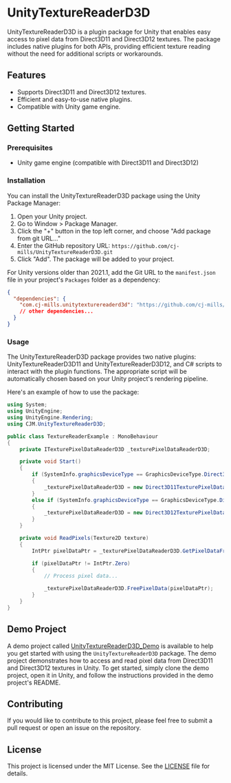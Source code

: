 # UnityTextureReaderD3D

UnityTextureReaderD3D is a plugin package for Unity that enables easy access to pixel data from Direct3D11 and Direct3D12 textures. The package includes native plugins for both APIs, providing efficient texture reading without the need for additional scripts or workarounds.

## Features

- Supports Direct3D11 and Direct3D12 textures.
- Efficient and easy-to-use native plugins.
- Compatible with Unity game engine.

## Getting Started

### Prerequisites

- Unity game engine (compatible with Direct3D11 and Direct3D12)

### Installation

You can install the UnityTextureReaderD3D package using the Unity Package Manager:

1. Open your Unity project.
2. Go to Window > Package Manager.
3. Click the "+" button in the top left corner, and choose "Add package from git URL..."
4. Enter the GitHub repository URL: `https://github.com/cj-mills/UnityTextureReaderD3D.git`
5. Click "Add". The package will be added to your project.

For Unity versions older than 2021.1, add the Git URL to the `manifest.json` file in your project's `Packages` folder as a dependency:

```json
{
  "dependencies": {
    "com.cj-mills.unitytexturereaderd3d": "https://github.com/cj-mills/UnityTextureReaderD3D.git",
    // other dependencies...
  }
}
```



### Usage

The UnityTextureReaderD3D package provides two native plugins: UnityTextureReaderD3D11 and UnityTextureReaderD3D12, and C# scripts to interact with the plugin functions. The appropriate script will be automatically chosen based on your Unity project's rendering pipeline.

Here's an example of how to use the package:


```c#
using System;
using UnityEngine;
using UnityEngine.Rendering;
using CJM.UnityTextureReaderD3D;

public class TextureReaderExample : MonoBehaviour
{
    private ITexturePixelDataReaderD3D _texturePixelDataReaderD3D;

    private void Start()
    {
        if (SystemInfo.graphicsDeviceType == GraphicsDeviceType.Direct3D11)
        {
            _texturePixelDataReaderD3D = new Direct3D11TexturePixelDataReader();
        }
        else if (SystemInfo.graphicsDeviceType == GraphicsDeviceType.Direct3D12)
        {
            _texturePixelDataReaderD3D = new Direct3D12TexturePixelDataReader();
        }
    }

    private void ReadPixels(Texture2D texture)
    {
        IntPtr pixelDataPtr = _texturePixelDataReaderD3D.GetPixelDataFromTexture(texture.GetNativeTexturePtr());

        if (pixelDataPtr != IntPtr.Zero)
        {
            // Process pixel data...

            _texturePixelDataReaderD3D.FreePixelData(pixelDataPtr);
        }
    }
}
```



## Demo Project

A demo project called [UnityTextureReaderD3D_Demo](https://github.com/cj-mills/UnityTextureReaderD3D_Demo) is available to help you get started with using the `UnityTextureReaderD3D` package. The demo project demonstrates how to access and read pixel data from Direct3D11 and Direct3D12 textures in Unity. To get started, simply clone the demo project, open it in Unity, and follow the instructions provided in the demo project's README.



## Contributing

If you would like to contribute to this project, please feel free to submit a pull request or open an issue on the repository.



## License

This project is licensed under the MIT License. See the [LICENSE](Documentation~/LICENSE) file for details.
